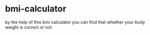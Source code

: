 # bmi-calculator
by the help of this bmi calculator you can find that whether your body weight is correct or not

